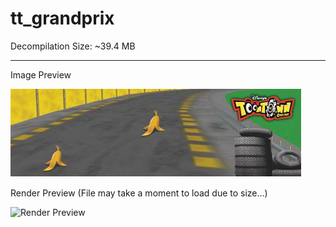 # tt_grandprix

Decompilation Size: ~39.4 MB

---

Image Preview

![Render Preview](frames/1.png)

Render Preview (File may take a moment to load due to size...)

![Render Preview](frames/frames.gif)
